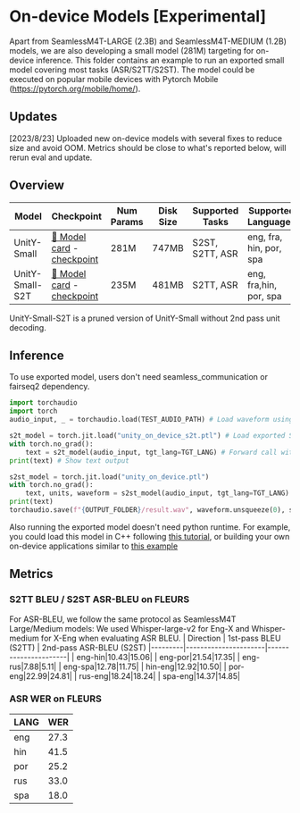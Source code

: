 # On-device Models [Experimental]

Apart from SeamlessM4T-LARGE (2.3B) and SeamlessM4T-MEDIUM (1.2B) models, we are also developing a small model (281M) targeting for on-device inference.
This folder contains an example to run an exported small model covering most tasks (ASR/S2TT/S2ST). The model could be executed on popular mobile devices with Pytorch Mobile (https://pytorch.org/mobile/home/).

## Updates
[2023/8/23] Uploaded new on-device models with several fixes to reduce size and avoid OOM. Metrics should be close to what's reported below, will rerun eval and update.   

## Overview
| Model   | Checkpoint | Num Params | Disk Size | Supported Tasks         | Supported Languages|
|---------|------------|----------|-------------|------------|-------------------------|
| UnitY-Small|[🤗 Model card](https://huggingface.co/facebook/seamless-m4t-unity-small) - [checkpoint](https://huggingface.co/facebook/seamless-m4t-unity-small/resolve/main/unity_on_device.ptl) | 281M | 747MB        | S2ST, S2TT, ASR |eng, fra, hin, por, spa|
| UnitY-Small-S2T |[🤗 Model card](https://huggingface.co/facebook/seamless-m4t-unity-small-s2t) - [checkpoint](https://huggingface.co/facebook/seamless-m4t-unity-small-s2t/resolve/main/unity_on_device_s2t.ptl) | 235M | 481MB        | S2TT, ASR    |eng, fra,hin,  por, spa|

UnitY-Small-S2T is a pruned version of UnitY-Small without 2nd pass unit decoding.

## Inference
To use exported model, users don't need seamless_communication or fairseq2 dependency.
```python
import torchaudio
import torch
audio_input, _ = torchaudio.load(TEST_AUDIO_PATH) # Load waveform using torchaudio

s2t_model = torch.jit.load("unity_on_device_s2t.ptl") # Load exported S2T model
with torch.no_grad():
    text = s2t_model(audio_input, tgt_lang=TGT_LANG) # Forward call with tgt_lang specified for ASR or S2TT
print(text) # Show text output 

s2st_model = torch.jit.load("unity_on_device.ptl")
with torch.no_grad():
    text, units, waveform = s2st_model(audio_input, tgt_lang=TGT_LANG) # S2ST model also returns waveform
print(text)
torchaudio.save(f"{OUTPUT_FOLDER}/result.wav", waveform.unsqueeze(0), sample_rate=16000) # Save output waveform to local file
```


Also running the exported model doesn't need python runtime. For example, you could load this model in C++ following [this tutorial](https://pytorch.org/tutorials/advanced/cpp_export.html), or building your own on-device applications similar to [this example](https://github.com/pytorch/ios-demo-app/tree/master/SpeechRecognition)


## Metrics
### S2TT BLEU / S2ST ASR-BLEU on FLEURS
For ASR-BLEU, we follow the same protocol as SeamlessM4T Large/Medium models: We used Whisper-large-v2 for Eng-X and Whisper-medium for X-Eng when evaluating ASR BLEU.
| Direction  | 1st-pass BLEU (S2TT) | 2nd-pass ASR-BLEU (S2ST)
|---------|----------------------|----------------------|
| eng-hin|10.43|15.06|
| eng-por|21.54|17.35|
| eng-rus|7.88|5.11|
| eng-spa|12.78|11.75|
| hin-eng|12.92|10.50|
| por-eng|22.99|24.81|
| rus-eng|18.24|18.24|
| spa-eng|14.37|14.85|

### ASR WER on FLEURS
| LANG  | WER |
|---------|----------------------|
| eng|27.3|
| hin|41.5|
| por|25.2|
| rus|33.0|
| spa|18.0|
